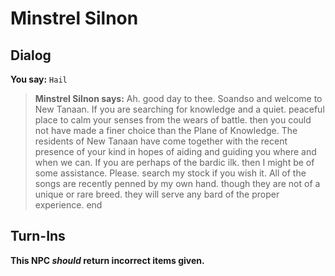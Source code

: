 # Minstrel Silnon


## Dialog

**You say:** `Hail`



>**Minstrel Silnon says:** Ah. good day to thee. Soandso and welcome to New Tanaan. If you are searching for knowledge and a quiet. peaceful place to calm your senses from the wears of battle. then you could not have made a finer choice than the Plane of Knowledge. The residents of New Tanaan have come together with the recent presence of your kind in hopes of aiding and guiding you where and when we can. If you are perhaps of the bardic ilk. then I might be of some assistance. Please. search my stock if you wish it. All of the songs are recently penned by my own hand. though they are not of a unique or rare breed. they will serve any bard of the proper experience.
end



## Turn-Ins



**This NPC *should* return incorrect items given.**





